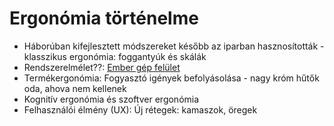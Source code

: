 # Ergonómia történelme

* Háborúban kifejlesztett módszereket később az iparban hasznosították - klasszikus ergonómia: foggantyúk és skálák
* Rendszerelmélet??: [Ember gép felület](ember-gep-felulet.md)
* Termékergonómia: Fogyasztó igények befolyásolása - nagy króm hűtők oda, ahova nem kellenek
* Kognitív ergonómia és szoftver ergonómia
* Felhasználói élmény (UX): Új rétegek: kamaszok, öregek
